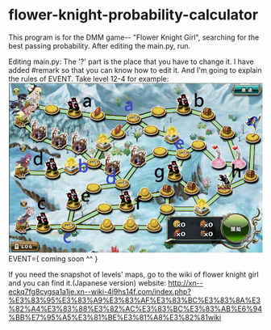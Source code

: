# flower-knight-probability-calculator
This program is for the DMM game-- "Flower Knight Girl", searching for the best passing probability.
After editing the main.py, run.

Editing main.py:
The '?' part is the place that you have to change it.
I have added #remark so that you can know how to edit it.
And I'm going to explain the rules of EVENT.
Take level 12-4 for example:
![alt tag](https://raw.githubusercontent.com/JAG3R/flower-knight-probability-calculator/master/img/example.jpg)
EVENT={
      coming soon ^^
      }





If you need the snapshot of levels' maps, go to the wiki of flower knight girl and you can find it.(Japanese version)
website:
http://xn--eckq7fg8cygsa1a1je.xn--wiki-4i9hs14f.com/index.php?%E3%83%95%E3%83%A9%E3%83%AF%E3%83%BC%E3%83%8A%E3%82%A4%E3%83%88%E3%82%AC%E3%83%BC%E3%83%AB%E6%94%BB%E7%95%A5%E3%81%BE%E3%81%A8%E3%82%81wiki
